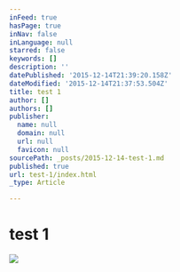 ```yaml
---
inFeed: true
hasPage: true
inNav: false
inLanguage: null
starred: false
keywords: []
description: ''
datePublished: '2015-12-14T21:39:20.158Z'
dateModified: '2015-12-14T21:37:53.504Z'
title: test 1
author: []
authors: []
publisher:
  name: null
  domain: null
  url: null
  favicon: null
sourcePath: _posts/2015-12-14-test-1.md
published: true
url: test-1/index.html
_type: Article

---
```

# **test 1**
![](https://the-grid-user-content.s3-us-west-2.amazonaws.com/5aba815a-4cac-47f6-b32e-ba740576f23e.jpg)